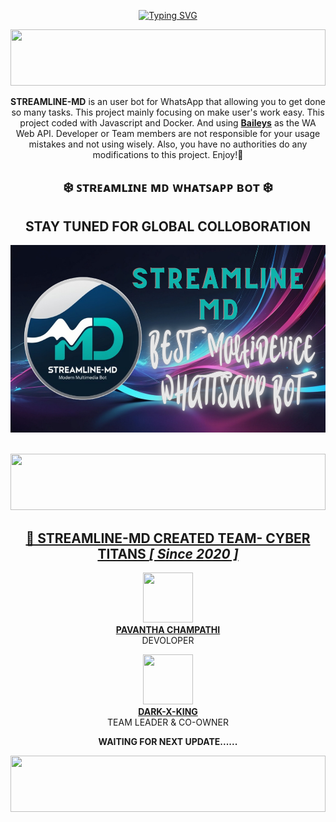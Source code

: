 <div align="center">
     
 [![Typing SVG](https://readme-typing-svg.herokuapp.com?font=Rockstar-ExtraBold&color=F01&lines=ＳＴＲＥＡＭＬＩＮＥ+ＭＤ+ＷＨＡＴＳＡＰＰ+ＢＯＴ)](https://git.io/typing-svg)
  
  
  <div align="center">
    <img src="https://i.imgur.com/dBaSKWF.gif" height="90" width="100%">


**STREAMLINE-MD** is an user bot for WhatsApp that allowing you to get done so many tasks. This project mainly focusing on make user's work easy. This project coded with Javascript and Docker. And using **[Baileys](https://github.com/adiwajshing/Baileys)** as the WA Web API. Developer or Team members are not responsible for your usage mistakes and not using wisely. Also, you have no authorities do any modifications to this project. Enjoy!🎈

## ❄️ ꜱᴛʀᴇᴀᴍʟɪɴᴇ  ᴍᴅ ᴡʜᴀᴛꜱᴀᴘᴘ ʙᴏᴛ ❄️ 

##     STAY TUNED FOR GLOBAL COLLOBORATION


 <p align="center">  
 <a href="[https://telegra.ph/file/3206b7e657f890040c5bf.jpg](https://telegra.ph/file/3206b7e657f890040c5bf.jpg)">
    <img alt="ꜱᴛʀᴇᴀᴍʟɪɴᴇ ᴍᴅ" height="300" src="https://raw.githubusercontent.com/PavanthaChampathi/Streamline-MD/refs/heads/main/images/BOTLOGOL_IMG.png?token=GHSAT0AAAAAACX3XHKZGOEEUTY57ZGCWJZAZXRFT5Q">

   <p align="center">
  <a href="#"><img src="http://readme-typing-svg.herokuapp.com?color=ff00ab&center=true&vCenter=true&multiline=false&lines=CYBER+TITANS+2024" alt="">


 <img src="https://i.imgur.com/dBaSKWF.gif" height="90" width="100%">

 
## 🐝 STREAMLINE-MD CREATED TEAM- CYBER TITANS *[ Since 2020 ]*

 <a href="https://github.com/DARK-X-KING"><img src="https://avatars.githubusercontent.com/u/141333739?v=4" width=80 height=80></a>   
**[PAVANTHA CHAMPATHI](https://github.com/PavanthaChampathi)**</br>DEVOLOPER</br>

<a href="https://github.com/DARK-X-KING"><img src="https://avatars.githubusercontent.com/u/173937564?v=4?v=4" width=80 height=80></a>  
**[DARK-X-KING](https://github.com/DARK-X-KING)**</br>TEAM LEADER & CO-OWNER</br>




**WAITING FOR NEXT UPDATE......**

<img src="https://i.imgur.com/dBaSKWF.gif" height="90" width="100%">


